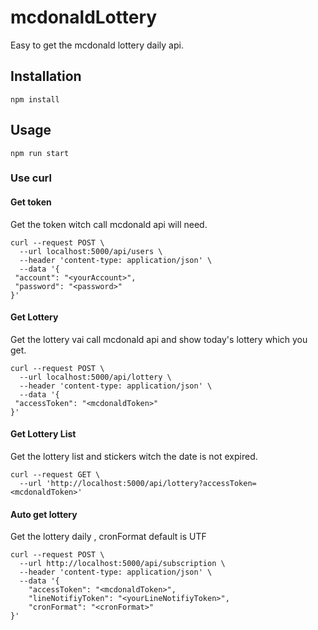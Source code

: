 # mcdonaldLottery

Easy to get the mcdonald lottery daily api.

## Installation
```
npm install
```

## Usage
```
npm run start
```

### Use curl
#### Get token
Get the token witch call mcdonald api will need.
```
curl --request POST \
  --url localhost:5000/api/users \
  --header 'content-type: application/json' \
  --data '{
 "account": "<yourAccount>",
 "password": "<password>"
}'
```

#### Get Lottery
Get the lottery vai call mcdonald api and show today's lottery which you get.
```
curl --request POST \
  --url localhost:5000/api/lottery \
  --header 'content-type: application/json' \
  --data '{
 "accessToken": "<mcdonaldToken>"
}'
```

#### Get Lottery List
Get the lottery list and stickers witch the date is not expired. 
```
curl --request GET \
  --url 'http://localhost:5000/api/lottery?accessToken=<mcdonaldToken>'
```

#### Auto get lottery 
Get the lottery daily , cronFormat default is UTF
```
curl --request POST \
  --url http://localhost:5000/api/subscription \
  --header 'content-type: application/json' \
  --data '{
	"accessToken": "<mcdonaldToken>",
	"lineNotifiyToken": "<yourLineNotifiyToken>",
	"cronFormat": "<cronFormat>"
}'
```
